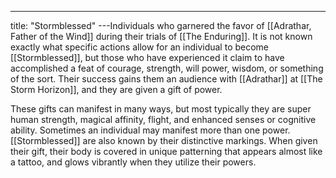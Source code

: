 ---
title: "Stormblessed"
---Individuals who garnered the favor of [[Adrathar, Father of the Wind]] during their trials of [[The Enduring]]. It is not known exactly what specific actions allow for an individual to become [[Stormblessed]], but those who have experienced it claim to have accomplished a feat of courage, strength, will power, wisdom, or something of the sort. Their success gains them an audience with [[Adrathar]] at [[The Storm Horizon]], and they are given a gift of power.

These gifts can manifest in many ways, but most typically they are super human strength, magical affinity, flight, and enhanced senses or cognitive ability. Sometimes an individual may manifest more than one power. [[Stormblessed]] are also known by their distinctive markings. When given their gift, their body is covered in unique patterning that appears almost like a tattoo, and glows vibrantly when they utilize their powers.